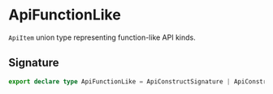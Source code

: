 
# ApiFunctionLike

`ApiItem` union type representing function-like API kinds.

## Signature

```typescript
export declare type ApiFunctionLike = ApiConstructSignature | ApiConstructor | ApiFunction | ApiMethod | ApiMethodSignature;
```
